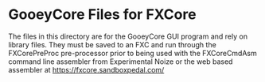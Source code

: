 # GooeyCore Files for FXCore
The files in this directory are for the GooeyCore GUI program and rely on library files. They must be saved to an FXC and run through the FXCorePreProc pre-processor prior to being used with the FXCoreCmdAsm command line assembler from Experimental Noize or the web based assembler at https://fxcore.sandboxpedal.com/
